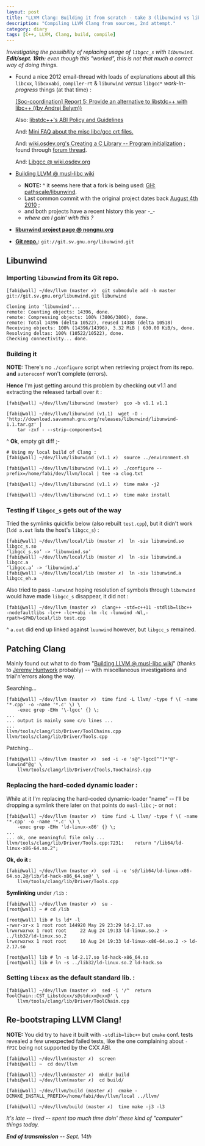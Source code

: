 ```yaml
---
layout: post
title: "LLVM Clang: Building it from scratch - take 3 (libunwind vs libgcc_s)"
description: "Compiling LLVM Clang from sources, 2nd attempt."
category: diary
tags: [C++, LLVM, Clang, build, compile]
---
```


_Investigating the possibility of replacing usage of `libgcc_s` with `libunwind`. **Edit/sept. 19th:** even though this "worked", this is not that much a correct way of doing things._

* Found a nice 2012 email-thread with loads of explanations about all this `libcxx`, `libcxxabi`, `compiler-rt` & `libunwind` _versus_ `libgcc*` _work-in-progress_ things (at that time) :

  [[Soc-coordination] Report 5: Provide an alternative to libstdc++	with libc++ ((by Andrej Belym))](http://lists.alioth.debian.org/pipermail/soc-coordination/2012-July/001316.html)

  Also: [libstdc++'s ABI Policy and Guidelines](http://gcc.gnu.org/onlinedocs/libstdc++/manual/abi.html)

  And: [Mini FAQ about the misc libc/gcc crt files.](http://dev.gentoo.org/~vapier/crt.txt)

  And: [wiki.osdev.org's Creating a C Library -- Program initialization](http://wiki.osdev.org/Creating_a_C_Library#Program_Initialization) ;
  found through [forum thread](http://forum.osdev.org/viewtopic.php?p=217724#p217724).

  And: [Libgcc @ wiki.osdev.org](http://wiki.osdev.org/Libgcc)

* [Building LLVM @ musl-libc wiki](http://wiki.musl-libc.org/wiki/BuildingLLVM#Build_libunwind)
  - **NOTE:** ^ it seems here that a fork is being used: [GH: pathscale/libunwind](https://github.com/pathscale/libunwind).
  - Last common commit with the original project dates back [August 4th 2010](https://github.com/pathscale/libunwind/commit/982d590ddb778f0d301fe2e5647abd9135a2f9bc) ;
  - and both projects have a recent history this year -\_-
  - _where am I goin' with this ?_


* **[libunwind project page @ nongnu.org](http://www.nongnu.org/libunwind/)**

* **[Git repo.](http://git.savannah.gnu.org/gitweb/?p=libunwind.git):** `git://git.sv.gnu.org/libunwind.git`


## Libunwind

### Importing `libunwind` from its Git repo.

	[fabi@wall] ~/dev/llvm (master ✗)  git submodule add -b master git://git.sv.gnu.org/libunwind.git libunwind

	Cloning into 'libunwind'...
	remote: Counting objects: 14396, done.
	remote: Compressing objects: 100% (3806/3806), done.
	remote: Total 14396 (delta 10522), reused 14388 (delta 10518)
	Receiving objects: 100% (14396/14396), 3.32 MiB | 630.00 KiB/s, done.
	Resolving deltas: 100% (10522/10522), done.
	Checking connectivity... done.

### Building it

**NOTE:** There's no `./configure` script when retrieving project from its repo. **and** `autoreconf` won't complete (errors).

**Hence** I'm just getting around this problem by checking out v1.1 and extracting the released tarball over it :

	[fabi@wall] ~/dev/llvm/libunwind (master)  gco -b v1.1 v1.1

	[fabi@wall] ~/dev/llvm/libunwind (v1.1)  wget -O - 'http://download.savannah.gnu.org/releases/libunwind/libunwind-1.1.tar.gz' |
		tar -zxf - --strip-components=1

^ **Ok**, empty git diff ;-

	# Using my local build of Clang :
	[fabi@wall] ~/dev/llvm/libunwind (v1.1 ✗)  source ../environment.sh

	[fabi@wall] ~/dev/llvm/libunwind (v1.1 ✗)  ./configure --prefix=/home/fabi/dev/llvm/local | tee -a clog.txt

	[fabi@wall] ~/dev/llvm/libunwind (v1.1 ✗)  time make -j2

	[fabi@wall] ~/dev/llvm/libunwind (v1.1 ✗)  time make install


### Testing if `libgcc_s` gets out of the way

Tried the symlinks quickfix below (also rebuilt `test.cpp`), but it didn't work (`ldd a.out` lists the host's `libgcc_s`) :

	[fabi@wall] ~/dev/llvm/local/lib (master ✗)  ln -siv libunwind.so libgcc_s.so
	‘libgcc_s.so’ -> ‘libunwind.so’
	[fabi@wall] ~/dev/llvm/local/lib (master ✗)  ln -siv libunwind.a libgcc.a
	‘libgcc.a’ -> ‘libunwind.a’
	[fabi@wall] ~/dev/llvm/local/lib (master ✗)  ln -siv libunwind.a libgcc_eh.a

Also tried to pass `-lunwind` hoping resolution of symbols through `libunwind` would have made `libgcc_s` disappear, it did not :

	[fabi@wall] ~/dev/llvm (master ✗)  clang++ -std=c++11 -stdlib=libc++          -nodefaultlibs -lc++ -lc++abi -lm -lc -lunwind -Wl,-rpath=$PWD/local/lib test.cpp

^ `a.out` did end up linked against `luunwind` however, but `libgcc_s` remained.


## Patching Clang

Mainly found out what to do from "[Building LLVM @ musl-libc wiki](http://wiki.musl-libc.org/wiki/BuildingLLVM)" (thanks to [Jeremy Huntwork](https://github.com/jhuntwork) probably) -- with miscellaneous investigations and trial'n'errors along the way.

Searching...

	[fabi@wall] ~/dev/llvm (master ✗)  time find -L llvm/ -type f \( -name '*.cpp' -o -name '*.c' \) \
	    -exec grep -EHn '\-lgcc' {} \;
	...
	... output is mainly some c/o lines ...
	...
	llvm/tools/clang/lib/Driver/ToolChains.cpp
	llvm/tools/clang/lib/Driver/Tools.cpp

Patching...

	[fabi@wall] ~/dev/llvm (master ✗)  sed -i -e 's@"-lgcc[^"]*"@"-lunwind"@g' \
	    llvm/tools/clang/lib/Driver/{Tools,TooChains}.cpp

### Replacing the hard-coded dynamic loader :

While at it I'm replacing the hard-coded dynamic-loader "name" -- I'll be dropping a symlink there later on that points do `musl-libc` ;- or not :

	[fabi@wall] ~/dev/llvm (master ✗)  time find -L llvm/ -type f \( -name '*.cpp' -o -name '*.c' \) \
	    -exec grep -EHn 'ld-linux-x86' {} \;
	...
	... ok, one meaningful file only ...
	llvm/tools/clang/lib/Driver/Tools.cpp:7231:    return "/lib64/ld-linux-x86-64.so.2";

**Ok, do it :**

	[fabi@wall] ~/dev/llvm (master ✗)  sed -i -e 's@/lib64/ld-linux-x86-64.so.2@/lib/ld-hack-x86_64.so@' \
	    llvm/tools/clang/lib/Driver/Tools.cpp

**Symlinking** under `/lib` :

	[fabi@wall] ~/dev/llvm (master ✗)  su -
	[root@wall] ~ # cd /lib

	[root@wall] lib # ls ld* -l
	-rwxr-xr-x 1 root root 144920 May 29 23:29 ld-2.17.so
	lrwxrwxrwx 1 root root     22 Aug 24 19:33 ld-linux.so.2 -> ../lib32/ld-linux.so.2
	lrwxrwxrwx 1 root root     10 Aug 24 19:33 ld-linux-x86-64.so.2 -> ld-2.17.so

	[root@wall] lib # ln -s ld-2.17.so ld-hack-x86_64.so
	[root@wall] lib # ln -s ../lib32/ld-linux.so.2 ld-hack.so


### Setting `libcxx` as the default standard lib. :

	[fabi@wall] ~/dev/llvm (master ✗)  sed -i '/^  return ToolChain::CST_Libstdcxx/s@stdcxx@cxx@' \
	    llvm/tools/clang/lib/Driver/ToolChain.cpp

## Re-bootstraping LLVM Clang!

**NOTE:** You did try to have it built with `-stdlib=libc++` but `cmake` conf. tests revealed a few unexpected failed tests, like the one complaining about `-fPIC` being not supported by the CXX ABI.

	[fabi@wall] ~/dev/llvm(master ✗)  screen
	[fabi@wall] ~  cd dev/llvm

	[fabi@wall] ~/dev/llvm(master ✗)  mkdir build
	[fabi@wall] ~/dev/llvm(master ✗)  cd build/

	[fabi@wall] ~/dev/llvm/build (master ✗)  cmake -DCMAKE_INSTALL_PREFIX=/home/fabi/dev/llvm/local ../llvm/

	[fabi@wall] ~/dev/llvm/build (master ✗)  time make -j3 -l3

_It's late -- tired -- spent too much time doin' these kind of "computer" things today._

_**End of transmission** -- Sept. 14th_
